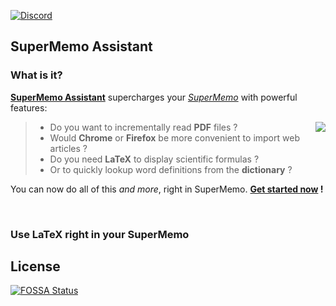 [![Discord](https://img.shields.io/discord/673071773700587521.svg)](https://chat.supermemo.wiki/)

## SuperMemo Assistant

### What is it?

**[SuperMemo Assistant](https://www.supermemo.wiki/sma/)** supercharges your [*SuperMemo*](https://super-memo.com/supermemo18.html) with powerful features:

<img src="https://www.supermemo.wiki/sma/content/images/icons/robot-128.png" align="right" />

> - Do you want to incrementally read <strong>PDF</strong> files ?
> - Would <strong>Chrome</strong> or <strong>Firefox</strong> be more convenient to import web articles ?
> - Do you need **LaTeX** to display scientific formulas ?
> - Or to quickly lookup word definitions from the **dictionary** ?

You can now do all of this *and more*, right in SuperMemo. **[Get started now](https://www.supermemo.wiki/sma/) !**

<br />

### Use LaTeX right in your SuperMemo

## License
[![FOSSA Status](https://app.fossa.io/api/projects/git%2Bgithub.com%2Fsupermemo%2FSuperMemoAssistant.Plugins.LateX.svg?type=large)](https://app.fossa.io/projects/git%2Bgithub.com%2Fsupermemo%2FSuperMemoAssistant.Plugins.LateX?ref=badge_large)
